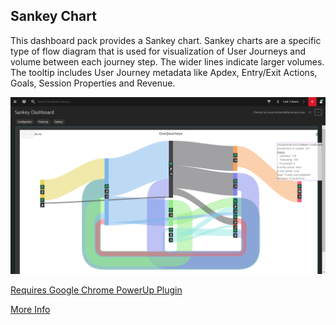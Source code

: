 ## Sankey Chart
This dashboard pack provides a Sankey chart. Sankey charts are a specific type of flow diagram that is used for visualization of User Journeys and volume between each journey step. The wider lines indicate larger volumes. The tooltip includes User Journey metadata like Apdex, Entry/Exit Actions, Goals, Session Properties and Revenue.

![Sankey](Sankey.png)

[Requires Google Chrome PowerUp Plugin](https://chrome.google.com/webstore/detail/dynatrace-dashboard-power/dmpgdhbpdodhddciokonbahhbpaalmco)

[More Info](https://en.wikipedia.org/wiki/Sankey_diagram)
